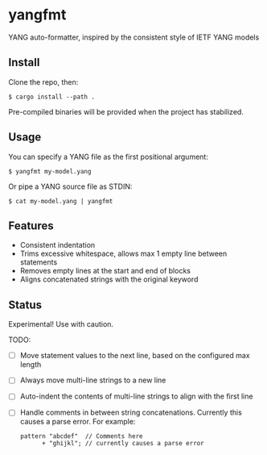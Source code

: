 
# yangfmt

YANG auto-formatter, inspired by the consistent style of IETF YANG models

## Install

Clone the repo, then:

```
$ cargo install --path .
```

Pre-compiled binaries will be provided when the project has stabilized.

## Usage

You can specify a YANG file as the first positional argument:

```
$ yangfmt my-model.yang
```

Or pipe a YANG source file as STDIN:

```
$ cat my-model.yang | yangfmt
```

## Features

- Consistent indentation
- Trims excessive whitespace, allows max 1 empty line between statements
- Removes empty lines at the start and end of blocks
- Aligns concatenated strings with the original keyword

## Status

Experimental! Use with caution.

TODO:

- [ ] Move statement values to the next line, based on the configured max length
- [ ] Always move multi-line strings to a new line
- [ ] Auto-indent the contents of multi-line strings to align with the first line
- [ ] Handle comments in between string concatenations. Currently this causes a parse error. For example:

  ```yang
  pattern "abcdef"  // Comments here
        + "ghijkl"; // currently causes a parse error
  ```

